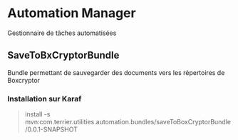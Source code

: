 # Automation Manager
Gestionnaire de tâches automatisées


## SaveToBxCryptorBundle
Bundle permettant de sauvegarder des documents vers les répertoires de Boxcryptor


### Installation sur Karaf
> install -s mvn:com.terrier.utilities.automation.bundles/saveToBoxCryptorBundle/0.0.1-SNAPSHOT